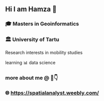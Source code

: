 ## Hi I am Hamza 👋
### 🎓 Masters in Geoinformatics 
### 🏛️ University of Tartu

  Research interests in mobility studies
  
  learning 📊 data science

### more about me @ 🔗👇

### 🌐 https://spatialanalyst.weebly.com/
